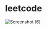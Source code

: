 # leetcode
![Screenshot (6)](https://github.com/user-attachments/assets/f033c037-515a-41db-9c02-f5dd079aad42)
